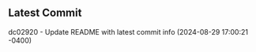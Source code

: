 
## Latest Commit
dc02920 - Update README with latest commit info (2024-08-29 17:00:21 -0400) <Yunxi-Zhou>
